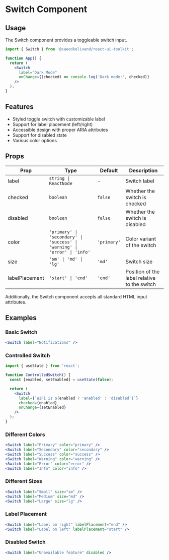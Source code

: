 # Switch Component

## Usage

The Switch component provides a toggleable switch input.

```jsx
import { Switch } from '@saeedkolivand/react-ui-toolkit';

function App() {
  return (
    <Switch 
      label="Dark Mode"
      onChange={(checked) => console.log('Dark mode:', checked)}
    />
  );
}
```

## Features

- Styled toggle switch with customizable label
- Support for label placement (left/right)
- Accessible design with proper ARIA attributes
- Support for disabled state
- Various color options

## Props

| Prop | Type | Default | Description |
|------|------|---------|-------------|
| label | `string \| ReactNode` | - | Switch label |
| checked | `boolean` | `false` | Whether the switch is checked |
| disabled | `boolean` | `false` | Whether the switch is disabled |
| color | `'primary' \| 'secondary' \| 'success' \| 'warning' \| 'error' \| 'info'` | `'primary'` | Color variant of the switch |
| size | `'sm' \| 'md' \| 'lg'` | `'md'` | Switch size |
| labelPlacement | `'start' \| 'end'` | `'end'` | Position of the label relative to the switch |

Additionally, the Switch component accepts all standard HTML input attributes.

## Examples

### Basic Switch

```jsx
<Switch label="Notifications" />
```

### Controlled Switch

```jsx
import { useState } from 'react';

function ControlledSwitch() {
  const [enabled, setEnabled] = useState(false);

  return (
    <Switch 
      label={`WiFi is ${enabled ? 'enabled' : 'disabled'}`}
      checked={enabled}
      onChange={setEnabled}
    />
  );
}
```

### Different Colors

```jsx
<Switch label="Primary" color="primary" />
<Switch label="Secondary" color="secondary" />
<Switch label="Success" color="success" />
<Switch label="Warning" color="warning" />
<Switch label="Error" color="error" />
<Switch label="Info" color="info" />
```

### Different Sizes

```jsx
<Switch label="Small" size="sm" />
<Switch label="Medium" size="md" />
<Switch label="Large" size="lg" />
```

### Label Placement

```jsx
<Switch label="Label on right" labelPlacement="end" />
<Switch label="Label on left" labelPlacement="start" />
```

### Disabled Switch

```jsx
<Switch label="Unavailable feature" disabled />
```
